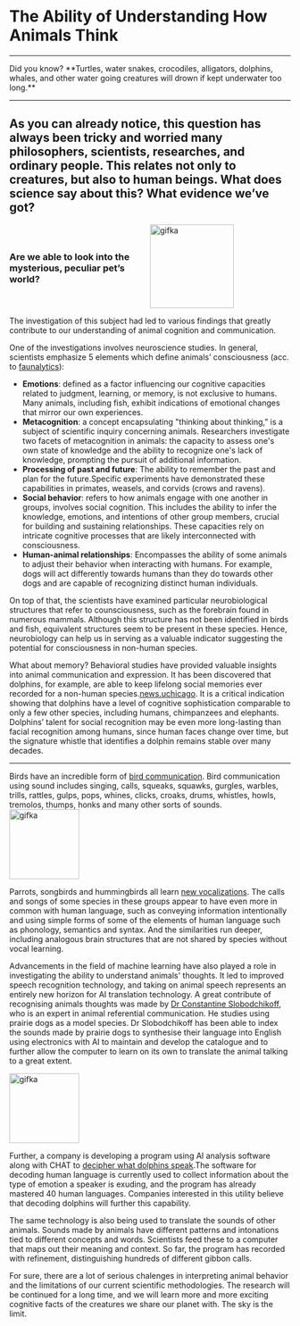 # The Ability of Understanding How Animals Think

<hr>
Did you know? **Turtles, water snakes, crocodiles, alligators, dolphins, whales, and other water going creatures will drown if kept underwater too long.**
<hr>

## As you can already notice, this question has always been tricky and worried many philosophers, scientists, researches, and ordinary people. This relates not only to creatures, but also to human beings. What does science say about this? What evidence we’ve got?

<!-- ### Are we able to look into the mysterious, peculiar pet’s world? <img width="150" alt="gifka" src="https://media.giphy.com/media/v1.Y2lkPTc5MGI3NjExand3dTk5eHJoOWwyeGpxZnlhYXBmbHJjMmNoNDgzY2FwNDBsNXVmYiZlcD12MV9pbnRlcm5hbF9naWZfYnlfaWQmY3Q9Zw/gI7jnnsNcBbTtS78L9/giphy.gif"> -->
<div style="display: flex; align-items: center; justify-content: space-between;">
  <div style="flex: 1;">
    <h3>Are we able to look into the mysterious, peculiar pet’s world?</h3>
  </div>
  <div style="flex: 1;">
    <img width="150" alt="gifka" src="https://media.giphy.com/media/v1.Y2lkPTc5MGI3NjExand3dTk5eHJoOWwyeGpxZnlhYXBmbHJjMmNoNDgzY2FwNDBsNXVmYiZlcD12MV9pbnRlcm5hbF9naWZfYnlfaWQmY3Q9Zw/gI7jnnsNcBbTtS78L9/giphy.gif">
  </div>
</div>

The investigation of this subject had led to various findings that greatly contribute to our understanding of animal cognition and communication.

One of the investigations involves neuroscience studies. In general, scientists emphasize 5 elements which define animals’ consciousness (acc. to [faunalytics](https://faunalytics.org/inside-animal-minds-review/)):

+ **Emotions**: defined as a factor influencing our cognitive capacities related to judgment, learning, or memory, is not exclusive to humans. Many animals, including fish, exhibit indications of emotional changes that mirror our own experiences.
+ **Metacognition**: a concept encapsulating "thinking about thinking," is a subject of scientific inquiry concerning animals. Researchers investigate two facets of metacognition in animals: the capacity to assess one's own state of knowledge and the ability to recognize one's lack of knowledge, prompting the pursuit of additional information.
+ **Processing of past and future**: The ability to remember the past and plan for the future.Specific experiments have demonstrated these capabilities in primates, weasels, and corvids (crows and ravens).
+ **Social behavior**: refers to how animals engage with one another in groups, involves social cognition. This includes the ability to infer the knowledge, emotions, and intentions of other group members, crucial for building and sustaining relationships. These capacities rely on intricate cognitive processes that are likely interconnected with consciousness.
+ **Human-animal relationships**: Encompasses the ability of some animals to adjust their behavior when interacting with humans. For example, dogs will act differently towards humans than they do towards other dogs and are capable of recognizing distinct human individuals.


On top of that, the scientists have examined particular neurobiological structures that refer to counsciousness, such as the forebrain found in numerous mammals. Although this structure has not been identified in birds and fish, equivalent structures seem to be present in these species. Hence, neurobiology can help us in  serving as a valuable indicator suggesting the potential for consciousness in non-human species.

What about memory? Behavioral studies have provided valuable insights into animal communication and expression. It has been discovered that dolphins, for example, are able to keep lifelong social memories ever recorded for a non-human species.[news.uchicago](https://news.uchicago.edu/story/dolphins-keep-lifelong-social-memories-longest-non-human-species). It is a critical indication showing that dolphins have a level of cognitive sophistication comparable to only a few other species, including humans, chimpanzees and elephants. Dolphins’ talent for social recognition may be even more long-lasting than facial recognition among humans, since human faces change over time, but the signature whistle that identifies a dolphin remains stable over many decades.
<hr>

Birds have an incredible form of [bird communication](https://www.wildernesscollege.com/bird-communication.html#:~:text=The%20voice%20is%20often%20the,many%20other%20sorts%20of%20sounds.). Bird communication using sound includes singing, calls, squeaks, squawks, gurgles, warbles, trills, rattles, gulps, pops, whines, clicks, croaks, drums, whistles, howls, tremolos, thumps, honks and many other sorts of sounds. <img width="125" alt="gifka" src="https://media.giphy.com/media/v1.Y2lkPTc5MGI3NjExaXNldGYwbmhlaW55dHhjZ2UyYXV3Z2c5Y2NqMnUydXNjYXM3cHliZyZlcD12MV9pbnRlcm5hbF9naWZfYnlfaWQmY3Q9Zw/JIJP1LCAtxzuCvmvIa/giphy.gif" allign="right">

Parrots, songbirds and hummingbirds all learn [new vocalizations](https://www.smithsonianmag.com/science-nature/do-birds-have-language-180979629/). The calls and songs of some species in these groups appear to have even more in common with human language, such as conveying information intentionally and using simple forms of some of the elements of human language such as phonology, semantics and syntax. And the similarities run deeper, including analogous brain structures that are not shared by species without vocal learning.

Advancements in the field of machine learning have also played a role in investigating the ability to understand animals' thoughts. It led to improved speech recognition technology, and taking on animal speech represents an entirely new horizon for AI translation technology. A great contribute of recognising animals thoughts was made by [Dr Constantine Slobodchikoff](https://www.electronicsforu.com/technology-trends/tech-focus/technology-enabling-communication-with-animals), who is an expert in animal referential communication. He studies using prairie dogs as a model species. Dr Slobodchikoff has been able to index the sounds made by prairie 
dogs to synthesise their language into English using electronics with AI to maintain and develop the catalogue and to further allow the computer to learn on its own to translate the animal talking to a great extent.

<img width="125" alt="gifka" src="https://media.giphy.com/media/v1.Y2lkPTc5MGI3NjExY2Jqa2RiOG43eDd5MDY4dnB6bG1zZHVnNjI2bWVmODZ0c2g0cDFzNyZlcD12MV9pbnRlcm5hbF9naWZfYnlfaWQmY3Q9Zw/V8XWjyulB0OCCOfYyE/giphy.giff">

Further, a company is developing a program using AI analysis software along with CHAT to [decipher what dolphins speak](https://www.electronicsforu.com/technology-trends/tech-focus/technology-enabling-communication-with-animals).The software for decoding human language is currently used to collect information about the type of emotion a speaker is exuding, and the program has already mastered 40 human languages. Companies interested in this utility believe that decoding dolphins will further this capability.


The same technology is also being used to translate the sounds of other animals. Sounds made by animals have different patterns and intonations tied to different concepts and words. Scientists feed these to a computer that maps out their meaning and context. So far, the program has recorded with refinement, distinguishing hundreds of different gibbon calls.

For sure, there are a lot of serious chalenges in interpreting animal behavior and the limitations of our current scientific methodologies. The research will be continued for a long time, and we will learn more and more exciting cognitive facts of the creatures we share our planet with. The sky is the limit. 
